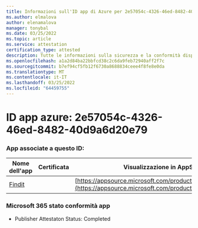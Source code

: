 ```yaml
---
title: Informazioni sull'ID app di Azure per 2e57054c-4326-46ed-8482-40d9a6d20e79
ms.author: elmalova
author: elenamalova
manager: tonybal
ms.date: 03/25/2022
ms.topic: article
ms.service: attestation
certification_type: attested
description: Tutte le informazioni sulla sicurezza e la conformità disponibili per 2e57054c-4326-46ed-8482-40d9a6d20e79.
ms.openlocfilehash: a1a2d84ba22bbfcd38c2c6da9feb72940aff2f7c
ms.sourcegitcommit: b7ef94cf5fb12f6730a8688834ceee4f8fe8e0da
ms.translationtype: MT
ms.contentlocale: it-IT
ms.lasthandoff: 03/25/2022
ms.locfileid: "64459755"
---
```

# <a name="azure-app-id-2e57054c-4326-46ed-8482-40d9a6d20e79"></a>ID app azure: 2e57054c-4326-46ed-8482-40d9a6d20e79


### <a name="apps-associated-with-this-id"></a>App associate a questo ID:
| **Nome dell'app** | **Certificata** | **Visualizzazione in AppSource** |
|--------------|---------------|-----------------------|
| [Findit](../forward/WA200003849.md) |  | [https://appsource.microsoft.com/product/office/WA200003849](https://appsource.microsoft.com/product/office/WA200003849) |

### <a name="microsoft-365-app-compliance-status"></a>Microsoft 365 stato conformità app
- Publisher Attestaton Status: Completed
